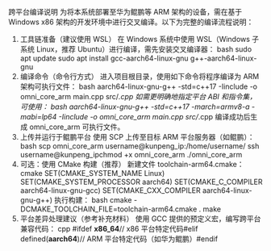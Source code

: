 跨平台编译说明
为将本系统部署至华为鲲鹏等 ARM 架构的设备，需在基于 Windows x86 架构的开发环境中进行交叉编译。以下为完整的编译流程说明：
1. 工具链准备（建议使用 WSL）
在 Windows 系统中使用 WSL（Windows 子系统 Linux，推荐 Ubuntu）进行编译，需先安装交叉编译器：
bash
sudo apt update
sudo apt install gcc-aarch64-linux-gnu g++-aarch64-linux-gnu
2. 编译命令（命令行方式）
进入项目根目录，使用如下命令将程序编译为 ARM 架构可执行文件：
bash
aarch64-linux-gnu-g++ -std=c++17 -Iinclude -o omni_core_arm main.cpp src/*.cpp
如需更明确地指定平台 ABI 和指令集，可使用：
bash
aarch64-linux-gnu-g++ -std=c++17 -march=armv8-a -mabi=lp64 -Iinclude -o omni_core_arm main.cpp src/*.cpp
编译成功后生成 omni_core_arm 可执行文件。
3. 上传并运行于鲲鹏平台
使用 SCP 上传至目标 ARM 平台服务器（如鲲鹏）：
bash
scp omni_core_arm username@kunpeng_ip:/home/username/
ssh username@kunpeng_ipchmod +x omni_core_arm
./omni_core_arm
4. 可选：使用 CMake 构建（推荐）
新建文件 toolchain-arm64.cmake：
cmake
SET(CMAKE_SYSTEM_NAME Linux)
SET(CMAKE_SYSTEM_PROCESSOR aarch64)
SET(CMAKE_C_COMPILER aarch64-linux-gnu-gcc)
SET(CMAKE_CXX_COMPILER aarch64-linux-gnu-g++)
执行构建：
bash
cmake -DCMAKE_TOOLCHAIN_FILE=toolchain-arm64.cmake .
make
5. 平台差异处理建议（参考补充材料）
使用 GCC 提供的预定义宏，编写跨平台兼容代码：
cpp
#ifdef __x86_64__// x86 平台特定代码#elif defined(__aarch64__)// ARM 平台特定代码（如华为鲲鹏）#endif
